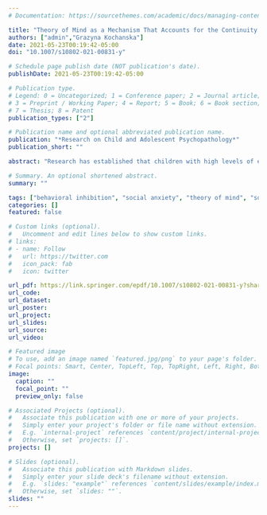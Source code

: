 ```yaml
---
# Documentation: https://sourcethemes.com/academic/docs/managing-content/

title: "Theory of Mind as a Mechanism That Accounts for the Continuity or Discontinuity of Behavioral Inhibition: A Developmentally Informed Model of Risk for Social Anxiety"
authors: ["admin","Grazyna Kochanska"]
date: 2021-05-23T00:19:42-05:00
doi: "10.1007/s10802-021-00831-y"

# Schedule page publish date (NOT publication's date).
publishDate: 2021-05-23T00:19:42-05:00

# Publication type.
# Legend: 0 = Uncategorized; 1 = Conference paper; 2 = Journal article;
# 3 = Preprint / Working Paper; 4 = Report; 5 = Book; 6 = Book section;
# 7 = Thesis; 8 = Patent
publication_types: ["2"]

# Publication name and optional abbreviated publication name.
publication: "*Research on Child and Adolescent Psychopathology*"
publication_short: ""

abstract: "Research has established that children with high levels of early behavioral inhibition (BI) – a subdued, timid, fearful response to novel or mildly challenging stimuli or events – are at an elevated risk for social anxiety in later childhood and adolescence. Yet, substantial heterogeneity has been documented in those developmental trajectories; consequently, understanding factors that moderate children’s paths from early BI to social anxiety is an important goal. We proposed that the association between children’s BI at toddler age and social anxiety at early school age is (a) mediated by their BI at preschool age, and (b) moderated by the level of social understanding, or Theory of Mind (ToM). In 102 typically developing community children, we observed BI in the laboratory at age 2 and 4.5 in “Risk Room” paradigms and assessed ToM at age 4.5 and 5.5 using false belief tasks. Mothers and fathers rated children’s social anxiety symptoms at age 6.5.  We supported the proposed moderated mediation model, with the path from BI at age 2 to BI at age 4.5 to social anxiety at age 6.5 unfolding only for children whose ToM abilities were relatively low, but not for those whose ToM abilities were relatively high. Results also supported a curvilinear relation between ToM and social anxiety, which highlights the risk of elevated social anxiety for children with extremely low ToM abilities. Taken together, proficiency in mindreading may help inhibited children navigate social environments and thus reduce risks for social anxiety."

# Summary. An optional shortened abstract.
summary: ""

tags: ["behavioral inhibition", "social anxiety", "theory of mind", "social information processing"]
categories: []
featured: false

# Custom links (optional).
#   Uncomment and edit lines below to show custom links.
# links:
# - name: Follow
#   url: https://twitter.com
#   icon_pack: fab
#   icon: twitter

url_pdf: https://link.springer.com/epdf/10.1007/s10802-021-00831-y?sharing_token=31t9eWZo3V1BiSoAmdSvpPe4RwlQNchNByi7wbcMAY4HuyZtf_EttFXmb155VXx63vfsDvFWZ7OMzPloR9w4LQ2zUCVKmioeWDgugDg0BiglPjsNfmJbHmpZcXVCJE_1cFrNd5WDQx18xicMnRmsA19KGAXSCiSaRC3z27eC5vI%3D
url_code:
url_dataset:
url_poster:
url_project:
url_slides:
url_source:
url_video:

# Featured image
# To use, add an image named `featured.jpg/png` to your page's folder. 
# Focal points: Smart, Center, TopLeft, Top, TopRight, Left, Right, BottomLeft, Bottom, BottomRight.
image:
  caption: ""
  focal_point: ""
  preview_only: false

# Associated Projects (optional).
#   Associate this publication with one or more of your projects.
#   Simply enter your project's folder or file name without extension.
#   E.g. `internal-project` references `content/project/internal-project/index.md`.
#   Otherwise, set `projects: []`.
projects: []

# Slides (optional).
#   Associate this publication with Markdown slides.
#   Simply enter your slide deck's filename without extension.
#   E.g. `slides: "example"` references `content/slides/example/index.md`.
#   Otherwise, set `slides: ""`.
slides: ""
---
```

